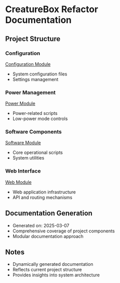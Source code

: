 # CreatureBox Refactor Documentation

## Project Structure

### Configuration
[Configuration Module](/docs/config.md)
- System configuration files
- Settings management

### Power Management
[Power Module](/docs/power.md)
- Power-related scripts
- Low-power mode controls

### Software Components
[Software Module](/docs/software.md)
- Core operational scripts
- System utilities

### Web Interface
[Web Module](/docs/web.md)
- Web application infrastructure
- API and routing mechanisms

## Documentation Generation
- Generated on: 2025-03-07
- Comprehensive coverage of project components
- Modular documentation approach

## Notes
- Dynamically generated documentation
- Reflects current project structure
- Provides insights into system architecture
